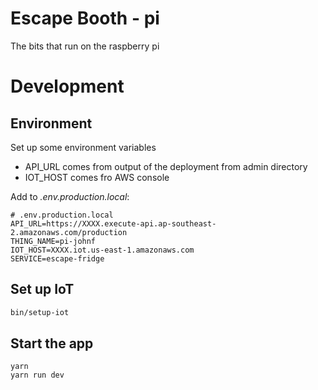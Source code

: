 # Escape Booth - pi

The bits that run on the raspberry pi

# Development

## Environment

Set up some environment variables

* API_URL comes from output of the deployment from admin directory
* IOT_HOST comes fro AWS console

Add to _.env.production.local_:
```
# .env.production.local
API_URL=https://XXXX.execute-api.ap-southeast-2.amazonaws.com/production
THING_NAME=pi-johnf
IOT_HOST=XXXX.iot.us-east-1.amazonaws.com
SERVICE=escape-fridge
```

## Set up IoT

``` bash
bin/setup-iot
```

## Start the app

```
yarn
yarn run dev
```
